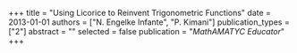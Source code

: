 +++
title = "Using Licorice to Reinvent Trigonometric Functions"
date = 2013-01-01
authors = ["N. Engelke Infante", "P. Kimani"]
publication_types = ["2"]
abstract = ""
selected = false
publication = "*MathAMATYC Educator*"
+++

